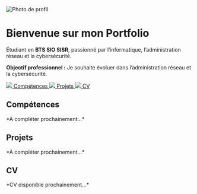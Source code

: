 <div class="main-container">

  <div class="header">
    <img src="https://avatars.githubusercontent.com/u/your-github-id?v=4" alt="Photo de profil" class="avatar">
    <div>
      <h1>Bienvenue sur mon Portfolio</h1>
      <p class="subtitle">
        Étudiant en <strong>BTS SIO SISR</strong>, passionné par l’informatique, l’administration réseau et la cybersécurité.
      </p>
      <p class="objectif">
        <b>Objectif professionnel :</b> Je souhaite évoluer dans l’administration réseau et la cybersécurité.
      </p>
    </div>
  </div>

  <div class="folders">
    <a href="#competences" class="folder">
      <img src="https://img.icons8.com/fluency/48/folder-invoices.png"/>
      <span>Compétences</span>
    </a>
    <a href="#projets" class="folder">
      <img src="https://img.icons8.com/fluency/48/folder-settings.png"/>
      <span>Projets</span>
    </a>
    <a href="#cv" class="folder">
      <img src="https://img.icons8.com/fluency/48/folder-documents.png"/>
      <span>CV</span>
    </a>
  </div>

  <section id="competences">
    <h2>Compétences</h2>
    <p>*À compléter prochainement…*</p>
  </section>
  <section id="projets">
    <h2>Projets</h2>
    <p>*À compléter prochainement…*</p>
  </section>
  <section id="cv">
    <h2>CV</h2>
    <p>*CV disponible prochainement…*</p>
  </section>
</div>

